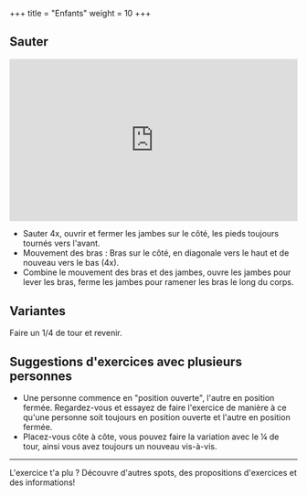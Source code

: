 +++
title = "Enfants"
weight = 10
+++

## Sauter

<div style="padding:56.25% 0 0 0;position:relative;"><iframe src="https://player.vimeo.com/video/1022812036?h=a375bb401f&amp;badge=0&amp;autopause=0&amp;player_id=0&amp;app_id=58479" frameborder="0" allow="autoplay; fullscreen; picture-in-picture; clipboard-write" style="position:absolute;top:0;left:0;width:100%;height:100%;" title="05-07-Übung - Exercice 1"></iframe></div><script src="https://player.vimeo.com/api/player.js"></script>


- Sauter 4x, ouvrir et fermer les jambes sur le côté, les pieds toujours tournés vers l'avant. 
- Mouvement des bras : Bras sur le côté, en diagonale vers le haut et de nouveau vers le bas (4x). 
- Combine le mouvement des bras et des jambes, ouvre les jambes pour lever les bras, ferme les jambes pour ramener les bras le long du corps. 

## Variantes

Faire un 1/4 de tour et revenir.

## Suggestions d'exercices avec plusieurs personnes

- Une personne commence en "position ouverte", l'autre en position fermée. Regardez-vous et essayez de faire l'exercice de manière à ce qu'une personne soit toujours en position ouverte et l'autre en position fermée. 
- Placez-vous côte à côte, vous pouvez faire la variation avec le ¼ de tour, ainsi vous avez toujours un nouveau vis-à-vis.

---- 

L'exercice t'a plu ? Découvre d'autres spots, des propositions d'exercices et des informations!
